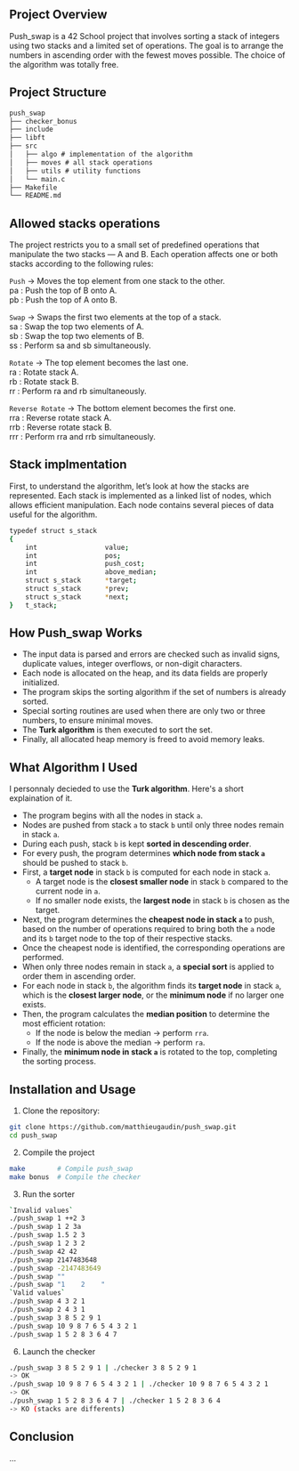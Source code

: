 ## Project Overview

Push_swap is a 42 School project that involves sorting a stack of integers using two stacks and a limited set of operations.
The goal is to arrange the numbers in ascending order with the fewest moves possible. The choice of the algorithm was totally free.


## Project Structure

```md
push_swap
├── checker_bonus
├── include
├── libft
├── src
│   ├── algo # implementation of the algorithm
│   ├── moves # all stack operations
│   ├── utils # utility functions
│   └── main.c
├── Makefile
└── README.md 
```


## Allowed stacks operations

The project restricts you to a small set of predefined operations that manipulate the two stacks — A and B.
Each operation affects one or both stacks according to the following rules:

`Push`
→ Moves the top element from one stack to the other.  
pa : Push the top of B onto A.  
pb : Push the top of A onto B.  

`Swap`
→ Swaps the first two elements at the top of a stack.  
sa : Swap the top two elements of A.  
sb : Swap the top two elements of B.  
ss : Perform sa and sb simultaneously.  

`Rotate`
→ The top element becomes the last one.  
ra : Rotate stack A.  
rb : Rotate stack B.  
rr : Perform ra and rb simultaneously.  

`Reverse Rotate`
→ The bottom element becomes the first one.  
rra : Reverse rotate stack A.  
rrb : Reverse rotate stack B.  
rrr : Perform rra and rrb simultaneously.  


## Stack implmentation

First, to understand the algorithm, let’s look at how the stacks are represented. Each stack is implemented as a linked list of nodes, which allows efficient manipulation. Each node contains several pieces of data useful for the algorithm.

```bash
typedef struct s_stack
{
	int					value;
	int					pos;
	int					push_cost;
	int					above_median;
	struct s_stack		*target;
	struct s_stack		*prev;
	struct s_stack		*next;
}	t_stack;
```


## How Push_swap Works

- The input data is parsed and errors are checked such as invalid signs, duplicate values, integer overflows, or non-digit characters.
- Each node is allocated on the heap, and its data fields are properly initialized.
- The program skips the sorting algorithm if the set of numbers is already sorted.
- Special sorting routines are used when there are only two or three numbers, to ensure minimal moves.
- The **Turk algorithm** is then executed to sort the set.
- Finally, all allocated heap memory is freed to avoid memory leaks.


## What Algorithm I Used  

I personnaly decieded to use the **Turk algorithm**. Here's a short explaination of it.  

- The program begins with all the nodes in stack `a`.  
- Nodes are pushed from stack `a` to stack `b` until only three nodes remain in stack `a`.  
- During each push, stack `b` is kept **sorted in descending order**.  
- For every push, the program determines **which node from stack `a`** should be pushed to stack `b`.  
- First, a **target node** in stack `b` is computed for each node in stack `a`.  
  - A target node is the **closest smaller node** in stack `b` compared to the current node in `a`.  
  - If no smaller node exists, the **largest node** in stack `b` is chosen as the target.  
- Next, the program determines the **cheapest node in stack `a`** to push, based on the number of operations required to bring both the `a` node and its `b` target node to the top of their respective stacks.  
- Once the cheapest node is identified, the corresponding operations are performed.  
- When only three nodes remain in stack `a`, a **special sort** is applied to order them in ascending order.  
- For each node in stack `b`, the algorithm finds its **target node** in stack `a`, which is the **closest larger node**, or the **minimum node** if no larger one exists.  
- Then, the program calculates the **median position** to determine the most efficient rotation:  
  - If the node is below the median → perform `rra`.  
  - If the node is above the median → perform `ra`.  
- Finally, the **minimum node in stack `a`** is rotated to the top, completing the sorting process.

## Installation and Usage

1. Clone the repository:
```bash
git clone https://github.com/matthieugaudin/push_swap.git
cd push_swap
```

2. Compile the project
```bash
make        # Compile push_swap
make bonus  # Compile the checker
```

3. Run the sorter
```bash
`Invalid values`
./push_swap 1 ++2 3
./push_swap 1 2 3a
./push_swap 1.5 2 3
./push_swap 1 2 3 2
./push_swap 42 42
./push_swap 2147483648
./push_swap -2147483649
./push_swap ""
./push_swap "1    2    "
`Valid values`
./push_swap 4 3 2 1
./push_swap 2 4 3 1
./push_swap 3 8 5 2 9 1
./push_swap 10 9 8 7 6 5 4 3 2 1
./push_swap 1 5 2 8 3 6 4 7
```

6. Launch the checker
```bash
./push_swap 3 8 5 2 9 1 | ./checker 3 8 5 2 9 1
-> OK
./push_swap 10 9 8 7 6 5 4 3 2 1 | ./checker 10 9 8 7 6 5 4 3 2 1
-> OK
./push_swap 1 5 2 8 3 6 4 7 | ./checker 1 5 2 8 3 6 4
-> KO (stacks are differents)
```

## Conclusion

...

